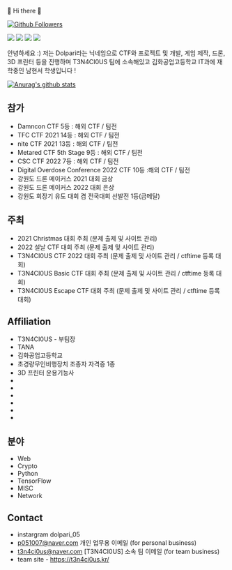 :wave: Hi there :wave:

[![Github Followers](https://img.shields.io/github/followers/username?color=009300&label=Github%20Followers&style=for-the-badge)](https://github.com/username?tab=followers)

<p>
  <a href=https://dolpari-is-come.tistory.com target="_blank"><img src="https://img.shields.io/badge/dolpari -430098?style=for-the-tistory&logo=tistory&logoColor=white"/></a>    <a href=https://www.facebook.com/ppapesib target="_blank"><img src="https://img.shields.io/badge/dolpari -430098?style=for-the-badge&logo=facebook&logoColor=white"/></a> 
  <a href="https://www.instagram.com/dolpari_05" target="_blank"><img src="https://img.shields.io/badge/dolpari-E4405F?style=for-the-badge&logo=Instagram&logoColor=white"/></a>
  <a href=https://twitter.com/dodododolpari target="_blank"><img src="https://img.shields.io/badge/dolpari -430098?style=for-the-badge&logo=twitter&logoColor=white"/></a>
</p>
<p>
안녕하세요 :) 저는 Dolpari라는 닉네임으로 CTF와 프로젝트 및 개발, 게임 제작, 드론, 3D 프린터 등을 진행하며 T3N4CI0US 팀에 소속해있고 김화공업고등학교 IT과에 재학중인 남현서 학생입니다 !
</p>

[![Anurag's github stats](https://github-readme-stats.vercel.app/api?username=dolpari)](https://github.com/anuraghazra/github-readme-stats)

<!-- [![Top Langs](https://github-readme-stats.vercel.app/api/top-langs/?username=username&layout=compact&theme=react)](https://github.com/anuraghazra/github-readme-stats) -->
<!-- [![solved.ac tier](http://mazassumnida.wtf/api/v2/generate_badge?boj=username)](https://solved.ac/cyb3r_syno) -->

## 참가
* Damncon CTF 5등 : 해외 CTF / 팀전
* TFC CTF 2021 14등 : 해외 CTF / 팀전
* nite CTF 2021 13등 : 해외 CTF / 팀전
* Metared CTF 5th Stage 9등 : 해외 CTF / 팀전
* CSC CTF 2022 7등 : 해외 CTF / 팀전
* Digital Overdose Conference 2022 CTF 10등 :해외 CTF / 팀전
* 강원도 드론 메이커스 2021 대회 금상
* 강원도 드론 메이커스 2022 대회 은상
* 강원도 회장기 유도 대회 겸 전국대회 선발전 1등(금메달)

## 주최
* 2021 Christmas 대회 주최 (문제 출제 및 사이트 관리)
* 2022 설날 CTF 대회 주최 (문제 출제 및 사이트 관리)
* T3N4CI0US CTF 2022 대회 주최 (문제 출제 및 사이트 관리 / ctftime 등록 대회)
* T3N4CI0US Basic CTF 대회 주최 (문제 출제 및 사이트 관리 / ctftime 등록 대회)
* T3N4CI0US Escape CTF 대회 주최 (문제 출제 및 사이트 관리 / ctftime 등록 대회)

## Affiliation  
* T3N4CI0US - 부팀장
* TANA
* 김화공업고등학교
* 초경량무인비행장치 조종자 자격증 1종
* 3D 프린터 운용기능사
*  
*
*
*
*
*

## 분야
* Web
* Crypto
* Python
* TensorFlow
* MISC
* Network

## Contact  
* instargram dolpari_05 
* p051007@naver.com 개인 업무용 이메일 (for personal business)
* t3n4ci0us@naver.com [T3N4CI0US] 소속 팀 이메일 (for team business)
* team site - https://t3n4ci0us.kr/
